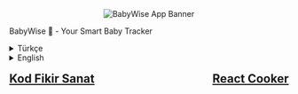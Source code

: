 <div align="center">
<img src="https://placehold.co/600x300/e5d4f1/333333?text=BabyWise" alt="BabyWise App Banner"/>
</div>

BabyWise 👶 - Your Smart Baby Tracker
<details>
<summary>Türkçe</summary>

BabyWise, ebeveynlerin bebeklerinin gelişimini, rutinlerini ve sağlık aşamalarını takip etmelerine yardımcı olmak için tasarlanmış modern, çapraz platform bir mobil uygulamadır. React Native ile geliştirilen ve Firebase ile desteklenen bu uygulama, yeni ebeveynler için sorunsuz ve sezgisel bir deneyim sunmayı hedeflemektedir.

Bu proje, Kod Fikir Sanat ekibi tarafından geliştirilmektedir.

✨ Özellikler
📈 Gelişim Takibi: Boy ve kilo gibi temel büyüme metriklerini kaydedin ve görselleştirin.

ρου Rutin Takibi: Uyku düzenleri, beslenme programları ve bez değiştirme gibi günlük aktiviteleri kolayca kaydedin.

🤖 Yapay Zeka Uzmanı: Bebek gelişimi hakkında sorular sormak için entegre bir sohbet arayüzü sunar; bu arayüz, bağlamsal yanıtlar için takip edilen verileri opsiyonel olarak kullanabilir.

📚 Rehberler: Çocuk gelişimi aşamaları üzerine derlenmiş makale ve rehberlerden oluşan bir kütüphane.

👤 Kullanıcı ve Bebek Profilleri: Kullanıcı ve bebek bilgilerini tek bir yerden yönetin.

🔔 Bildirim Sistemi: Önemli olaylar (aşı tarihleri gibi) için hatırlatıcılar kurun.

🛠️ Teknoloji Yığını
Bu proje, modern, kararlı ve ölçeklenebilir bir teknoloji yığını ile inşa edilmiştir.

Ana Çerçeve: React Native

Dil: TypeScript

Navigasyon: React Navigation

Backend ve Veritabanı: Firebase (Kimlik Doğrulama, Firestore, vb.)

Durum Yönetimi: React Context API / Zustand

API İstekleri: Axios

🚀 Getting Started
Projenin yerel bir kopyasını edinmek ve çalıştırmak için aşağıdaki adımları izleyin.

Ön Koşullar
Node.js (>=18)

NPM veya Yarn

Bir emülatör/simülatörde çalıştırmak için Android Studio veya Xcode.

Düzgün yapılandırılmış bir React Native geliştirme ortamı.

Kurulum
Depoyu klonlayın

git clone [YOUR_REPOSITORY_LINK_HERE]

Proje dizinine gidin

cd BabyTrackerApp 

NPM paketlerini kurun

npm install

Uygulamayı Çalıştırma
Metro sunucusunu başlatın

npx react-native start

Android veya iOS'ta çalıştırın (ayrı bir terminalde)

# Android için
npx react-native run-android

# iOS için
npx react-native run-ios

🤝 Katkıda Bulunma
Bu proje işbirliğine açık bir çalışmadır. İnsanlardan veya yapay zeka asistanlarından gelen tüm katkılar, proje kılavuzlarımızda tanımlanan standartlara uymalıdır.

Yapay Zeka İşbirliği Kılavuzu: Herhangi bir değişiklik yapmadan önce, kodlama, yorum ekleme ve loglama standartları için lütfen /AIPrompts dizinindeki dosyalara bakın.

👥 Ekip
React Native Geliştirme: [Senin Adın/GitHub Kullanıcı Adın]

UI/UX ve Tasarım: [Tasarımcı Arkadaşının Adı]

Backend (Firebase):: [Backend'ci Arkadaşının Adı]

</details>

<details>
<summary>English</summary>

BabyWise is a modern, cross-platform mobile application designed to help parents track their baby's development, routines, and health milestones. Built with React Native and powered by Firebase, this app aims to provide a seamless and intuitive experience for new parents.

This project is developed by the team at Kod Fikir Sanat.

✨ Features
📈 Development Tracking: Log and visualize key growth metrics like height and weight.

ρου Routines Monitoring: Easily record daily activities such as sleep patterns, feeding schedules, and diaper changes.

🤖 AI Expert: An integrated chat interface to ask questions about baby development, optionally using the tracked data for contextual answers.

📚 Expert Guides: A curated library of articles and guides on child development milestones.

👤 User & Baby Profiles: Manage user and baby information in one place.

🔔 Notification System: Set reminders for important events like vaccination dates.

🛠️ Tech Stack
This project is built with a modern, stable, and scalable technology stack.

Core Framework: React Native

Language: TypeScript

Navigation: React Navigation

Backend & Database: Firebase (Authentication, Firestore, etc.)

State Management: React Context API / Zustand

API Requests: Axios

🚀 Getting Started
To get a local copy up and running, follow these simple steps.

Prerequisites
Node.js (>=18)

NPM or Yarn

Android Studio or Xcode for running on an emulator/simulator.

A properly configured React Native development environment.

Installation
Clone the repo

git clone [YOUR_REPOSITORY_LINK_HERE]

Navigate to the project directory

cd BabyTrackerApp 

Install NPM packages

npm install

Running the Application
Start the Metro server

npx react-native start

Run on Android or iOS (in a separate terminal)

# For Android
npx react-native run-android

# For iOS
npx react-native run-ios

🤝 Contributing
This project is a collaborative effort. All contributions, whether from humans or AI assistants, must adhere to the standards defined in our project guides.

AI Collaboration Guide: Please refer to the files in the /AIPrompts directory for detailed standards on coding, commenting, and logging before making any changes.

👥 The Team
React Native Development: [Your Name/GitHub Username]

UI/UX & Styling: [Your Designer's Name]

Backend (Firebase): [Your Backend Developer's Name]

</details>

<br>

<div style="display: flex; justify-content: space-between; align-items: center;">
<a href="https://github.com/KodFikirSanat" style="font-size: 1.5em; font-weight: bold;">Kod Fikir Sanat</a>
<a href="https://github.com/React-Cooker" style="font-size: 1.5em; font-weight: bold;">React Cooker</a>
</div>
